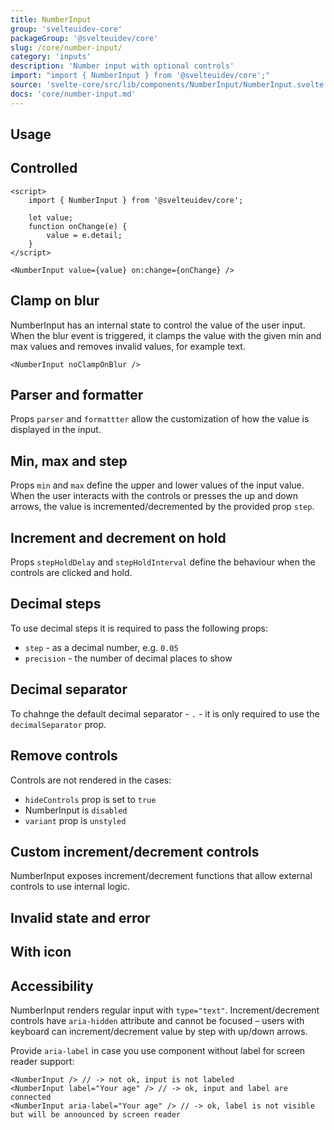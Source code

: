 ```yaml
---
title: NumberInput
group: 'svelteuidev-core'
packageGroup: '@svelteuidev/core'
slug: /core/number-input/
category: 'inputs'
description: 'Number input with optional controls'
import: "import { NumberInput } from '@svelteuidev/core';"
source: 'svelte-core/src/lib/components/NumberInput/NumberInput.svelte'
docs: 'core/number-input.md'
---
```


<script>
    import { Demo, NumberInputDemos } from '@svelteuidev/demos';
    import { Heading } from 'components';
</script>

<style global>
    input {
        margin: 0;
    }
</style>

<Heading />

## Usage

<Demo demo={NumberInputDemos.configurator} />

## Controlled

```svelte
<script>
    import { NumberInput } from '@svelteuidev/core';

    let value;
    function onChange(e) {
        value = e.detail;
    }
</script>

<NumberInput value={value} on:change={onChange} />
```

## Clamp on blur

NumberInput has an internal state to control the value of the user input. When the blur event is triggered, it clamps the value with the given min and max values and removes invalid values, for example text.

```svelte
<NumberInput noClampOnBlur />
```

## Parser and formatter

Props `parser` and `formattter` allow the customization of how the value is displayed in the input.

<Demo demo={NumberInputDemos.parser} />

## Min, max and step

Props `min` and `max` define the upper and lower values of the input value. When the user interacts with the controls or presses the up and down arrows, the value is incremented/decremented by the provided prop `step`.

<Demo demo={NumberInputDemos.minmax} />

## Increment and decrement on hold

Props `stepHoldDelay` and `stepHoldInterval` define the behaviour when the controls are clicked and hold.

<Demo demo={NumberInputDemos.hold} />

## Decimal steps

To use decimal steps it is required to pass the following props:

* `step` - as a decimal number, e.g. `0.05`
* `precision` - the number of decimal places to show

<Demo demo={NumberInputDemos.decimal} />

## Decimal separator

To chahnge the default decimal separator - `.` - it is only required to use the `decimalSeparator` prop.

<Demo demo={NumberInputDemos.separator} />

## Remove controls

Controls are not rendered in the cases:

* `hideControls` prop is set to `true`
* NumberInput is `disabled`
* `variant` prop is `unstyled`

<Demo demo={NumberInputDemos.controls} />

## Custom increment/decrement controls

NumberInput exposes increment/decrement functions that allow external controls to use internal logic.

<Demo demo={NumberInputDemos.externalcontrols} />

## Invalid state and error

<Demo demo={NumberInputDemos.invalid} />

## With icon

<Demo demo={NumberInputDemos.icon} />

## Accessibility

NumberInput renders regular input with `type="text"`. Increment/decrement controls have `aria-hidden` attribute and cannot be focused – users with keyboard can increment/decrement value by step with up/down arrows.

Provide `aria-label` in case you use component without label for screen reader support:

```svelte
<NumberInput /> // -> not ok, input is not labeled
<NumberInput label="Your age" /> // -> ok, input and label are connected
<NumberInput aria-label="Your age" /> // -> ok, label is not visible but will be announced by screen reader
```
